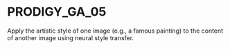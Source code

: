 # PRODIGY_GA_05
Apply the artistic style of one image (e.g., a famous painting) to the content of another image using neural style transfer. 
